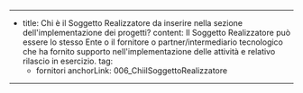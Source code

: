 ---
  - title: Chi è il Soggetto Realizzatore da inserire nella sezione dell'implementazione dei progetti?
    content: Il Soggetto Realizzatore può essere lo stesso Ente o il fornitore o partner/intermediario tecnologico che ha fornito supporto nell'implementazione delle attività e relativo rilascio in esercizio.
    tag:
      - fornitori
    anchorLink: 006_ChiilSoggettoRealizzatore
---
